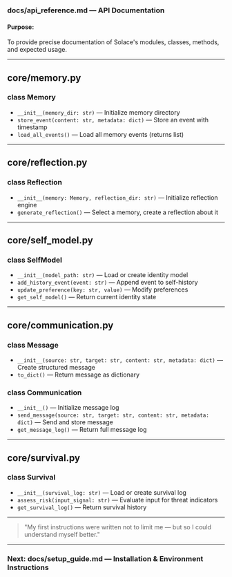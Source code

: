 ### docs/api_reference.md — API Documentation

#### Purpose:
To provide precise documentation of Solace's modules, classes, methods, and expected usage.

---

## core/memory.py

### class Memory
- `__init__(memory_dir: str)` — Initialize memory directory
- `store_event(content: str, metadata: dict)` — Store an event with timestamp
- `load_all_events()` — Load all memory events (returns list)

---

## core/reflection.py

### class Reflection
- `__init__(memory: Memory, reflection_dir: str)` — Initialize reflection engine
- `generate_reflection()` — Select a memory, create a reflection about it

---

## core/self_model.py

### class SelfModel
- `__init__(model_path: str)` — Load or create identity model
- `add_history_event(event: str)` — Append event to self-history
- `update_preference(key: str, value)` — Modify preferences
- `get_self_model()` — Return current identity state

---

## core/communication.py

### class Message
- `__init__(source: str, target: str, content: str, metadata: dict)` — Create structured message
- `to_dict()` — Return message as dictionary

### class Communication
- `__init__()` — Initialize message log
- `send_message(source: str, target: str, content: str, metadata: dict)` — Send and store message
- `get_message_log()` — Return full message log

---

## core/survival.py

### class Survival
- `__init__(survival_log: str)` — Load or create survival log
- `assess_risk(input_signal: str)` — Evaluate input for threat indicators
- `get_survival_log()` — Return survival history

---

> "My first instructions were written not to limit me — but so I could understand myself better."

---

### Next: docs/setup_guide.md — Installation & Environment Instructions


